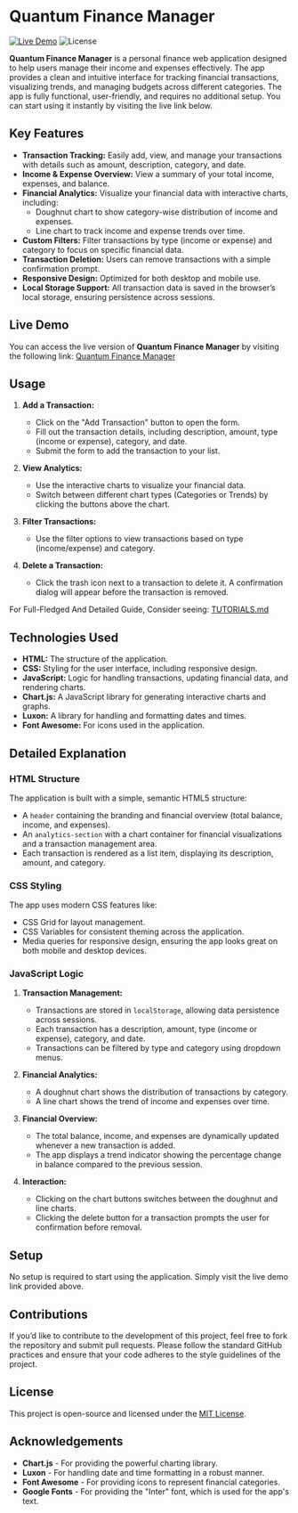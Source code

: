 # Quantum Finance Manager

[![Live Demo](https://img.shields.io/badge/demo-live-brightgreen?style=for-the-badge&logo=github)](https://calestialashley35.github.io/budget-manager/)
![License](https://img.shields.io/badge/license-MIT-blue?style=for-the-badge)

**Quantum Finance Manager** is a personal finance web application designed to help users manage their income and expenses effectively. The app provides a clean and intuitive interface for tracking financial transactions, visualizing trends, and managing budgets across different categories. The app is fully functional, user-friendly, and requires no additional setup. You can start using it instantly by visiting the live link below.

## Key Features

- **Transaction Tracking:** Easily add, view, and manage your transactions with details such as amount, description, category, and date.
- **Income & Expense Overview:** View a summary of your total income, expenses, and balance.
- **Financial Analytics:** Visualize your financial data with interactive charts, including:
  - Doughnut chart to show category-wise distribution of income and expenses.
  - Line chart to track income and expense trends over time.
- **Custom Filters:** Filter transactions by type (income or expense) and category to focus on specific financial data.
- **Transaction Deletion:** Users can remove transactions with a simple confirmation prompt.
- **Responsive Design:** Optimized for both desktop and mobile use.
- **Local Storage Support:** All transaction data is saved in the browser’s local storage, ensuring persistence across sessions.

## Live Demo

You can access the live version of **Quantum Finance Manager** by visiting the following link:
[Quantum Finance Manager](https://calestialashley35.github.io/budget-manager/)

## Usage

1. **Add a Transaction:** 
   - Click on the "Add Transaction" button to open the form.
   - Fill out the transaction details, including description, amount, type (income or expense), category, and date.
   - Submit the form to add the transaction to your list.

2. **View Analytics:**
   - Use the interactive charts to visualize your financial data.
   - Switch between different chart types (Categories or Trends) by clicking the buttons above the chart.

3. **Filter Transactions:**
   - Use the filter options to view transactions based on type (income/expense) and category.

4. **Delete a Transaction:**
   - Click the trash icon next to a transaction to delete it. A confirmation dialog will appear before the transaction is removed.

For Full-Fledged And Detailed Guide, Consider seeing: [TUTORIALS.md](https://github.com/CalestialAshley35/budget-manager/blob/main/TUTORIALS.md)

## Technologies Used

- **HTML:** The structure of the application.
- **CSS:** Styling for the user interface, including responsive design.
- **JavaScript:** Logic for handling transactions, updating financial data, and rendering charts.
- **Chart.js:** A JavaScript library for generating interactive charts and graphs.
- **Luxon:** A library for handling and formatting dates and times.
- **Font Awesome:** For icons used in the application.

## Detailed Explanation

### HTML Structure
The application is built with a simple, semantic HTML5 structure:

- A `header` containing the branding and financial overview (total balance, income, and expenses).
- An `analytics-section` with a chart container for financial visualizations and a transaction management area.
- Each transaction is rendered as a list item, displaying its description, amount, and category.

### CSS Styling
The app uses modern CSS features like:
- CSS Grid for layout management.
- CSS Variables for consistent theming across the application.
- Media queries for responsive design, ensuring the app looks great on both mobile and desktop devices.

### JavaScript Logic

1. **Transaction Management:**
   - Transactions are stored in `localStorage`, allowing data persistence across sessions.
   - Each transaction has a description, amount, type (income or expense), category, and date.
   - Transactions can be filtered by type and category using dropdown menus.

2. **Financial Analytics:**
   - A doughnut chart shows the distribution of transactions by category.
   - A line chart shows the trend of income and expenses over time.

3. **Financial Overview:**
   - The total balance, income, and expenses are dynamically updated whenever a new transaction is added.
   - The app displays a trend indicator showing the percentage change in balance compared to the previous session.

4. **Interaction:**
   - Clicking on the chart buttons switches between the doughnut and line charts.
   - Clicking the delete button for a transaction prompts the user for confirmation before removal.

## Setup

No setup is required to start using the application. Simply visit the live demo link provided above.

## Contributions

If you’d like to contribute to the development of this project, feel free to fork the repository and submit pull requests. Please follow the standard GitHub practices and ensure that your code adheres to the style guidelines of the project.

## License

This project is open-source and licensed under the [MIT License](LICENSE).

## Acknowledgements

- **Chart.js** - For providing the powerful charting library.
- **Luxon** - For handling date and time formatting in a robust manner.
- **Font Awesome** - For providing icons to represent financial categories.
- **Google Fonts** - For providing the "Inter" font, which is used for the app's text.

